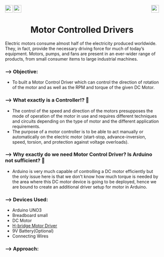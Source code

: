 <div>
<img src="https://img.shields.io/badge/MicroController%3A-Arduino%20UNO%203-green[700]"height="25" align="left">
<a href="https://www.tinkercad.com/things/1cJAQMVVZKf-motor-driver-controller"><img src="https://img.shields.io/badge/Simulation:-Click%20to%20Tinker-blue" height="25"></a>
<img src="https://img.shields.io/badge/Processor%3A-Atmega328P-black" height="25"align="right">
</div>

<div align="center">
    <h1>Motor Controlled Drivers</h1>
</div>

Electric motors consume almost half of the electricity produced worldwide. They, in fact, provide the necessary driving force for much of today’s equipment. Motors, pumps, and fans are present in an ever-wider range of products, from small consumer items to large industrial machines.

### --> Objective:
- To built a Motor Control Driver which can control the direction of rotation of the motor and as well as the RPM and torque of the given DC Motor.

### --> What exactly is a Controller!? 🤔
- The control of the speed and direction of the motors presupposes the mode of operation of the motor in use and requires different techniques and circuits depending on the type of motor and the different application requirements.
- The purpose of a motor controller is to be able to act manually or automatically on the electric motor (start-stop, advance-inversion, speed, torsion, and protection against voltage overloads).

### --> Why exactly do we need Motor Control Driver? Is Arduino not sufficient? 🤔
- Arduino is very much capable of controlling a DC motor efficiently but the only issue here is that we don't know how much torque is needed by the area where this DC motor device is going to be deployed, hence we are bound to create an additional driver setup for motor in Arduino.

### --> Devices Used:
- Arduino UNO3
- Breadboard small
- DC Motor
- <u><a href="https://electrosome.com/dc-motor-driving-using-h-bridge/#:~:text=H%20Bridge%20is%20a%20simple,in%20clockwise%20or%20anticlockwise%20directions.">H-bridge Motor Driver</a></u>
- 9V Battery(Optional)
- Connecting Wires

### --> Approach:
